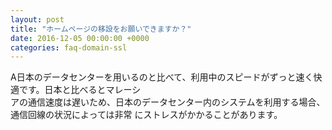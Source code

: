 ```yaml
---
layout: post
title: "ホームページの移設をお願いできますか？"
date: 2016-12-05 00:00:00 +0000
categories: faq-domain-ssl
---
```

A日本のデータセンターを用いるのと比べて、利用中のスピードがずっと速く快適です。日本と比べるとマレーシ<br>
アの通信速度は遅いため、日本のデータセンター内のシステムを利用する場合、通信回線の状況によっては非常 にストレスがかかることがあります。